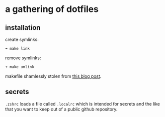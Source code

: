 # a gathering of dotfiles

## installation

create symlinks:
```
➜ make link
```
remove symlinks:
```
➜ make unlink
```
makefile shamlessly stolen from [this blog post](https://polothy.github.io/post/2018-10-09-makefile-dotfiles/).

## secrets

`.zshrc` loads a file called `.localrc` which is intended for secrets and the like that you want to keep out of a public github repository.
